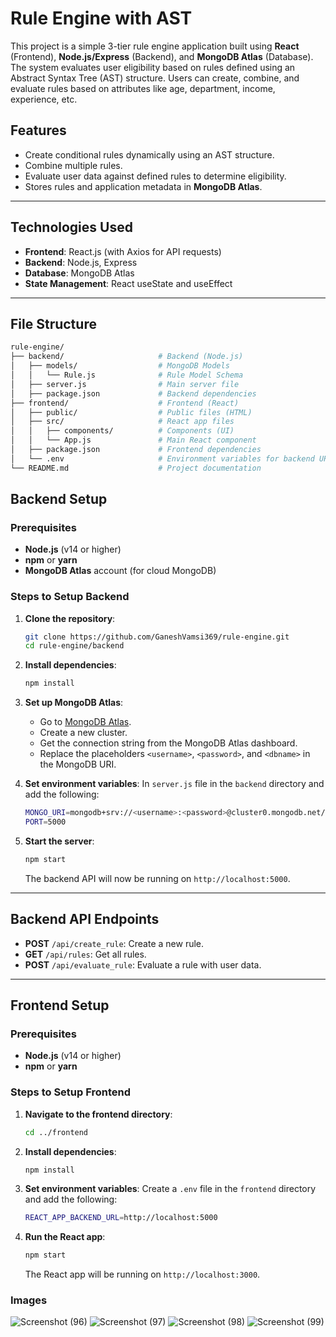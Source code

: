 # Rule Engine with AST

This project is a simple 3-tier rule engine application built using **React** (Frontend), **Node.js/Express** (Backend), and **MongoDB Atlas** (Database). The system evaluates user eligibility based on rules defined using an Abstract Syntax Tree (AST) structure. Users can create, combine, and evaluate rules based on attributes like age, department, income, experience, etc.

## Features

- Create conditional rules dynamically using an AST structure.
- Combine multiple rules.
- Evaluate user data against defined rules to determine eligibility.
- Stores rules and application metadata in **MongoDB Atlas**.

---

## Technologies Used

- **Frontend**: React.js (with Axios for API requests)
- **Backend**: Node.js, Express
- **Database**: MongoDB Atlas
- **State Management**: React useState and useEffect

---

## File Structure

```bash
rule-engine/
├── backend/                     # Backend (Node.js)
│   ├── models/                  # MongoDB Models
│   │   └── Rule.js              # Rule Model Schema
│   ├── server.js                # Main server file
│   ├── package.json             # Backend dependencies
├── frontend/                    # Frontend (React)
│   ├── public/                  # Public files (HTML)
│   ├── src/                     # React app files
│   │   ├── components/          # Components (UI)
│   │   └── App.js               # Main React component
│   ├── package.json             # Frontend dependencies
│   └── .env                     # Environment variables for backend URL
└── README.md                    # Project documentation

```
## Backend Setup

### Prerequisites
- **Node.js** (v14 or higher)
- **npm** or **yarn**
- **MongoDB Atlas** account (for cloud MongoDB)

### Steps to Setup Backend

1. **Clone the repository**:

    ```bash
    git clone https://github.com/GaneshVamsi369/rule-engine.git
    cd rule-engine/backend
    ```

2. **Install dependencies**:

    ```bash
    npm install
    ```

3. **Set up MongoDB Atlas**:
   - Go to [MongoDB Atlas](https://www.mongodb.com/cloud/atlas).
   - Create a new cluster.
   - Get the connection string from the MongoDB Atlas dashboard.
   - Replace the placeholders `<username>`, `<password>`, and `<dbname>` in the MongoDB URI.

4. **Set environment variables**:
   In `server.js` file in the `backend` directory and add the following:

    ```bash
    MONGO_URI=mongodb+srv://<username>:<password>@cluster0.mongodb.net/<dbname>?retryWrites=true&w=majority
    PORT=5000
    ```

5. **Start the server**:

    ```bash
    npm start
    ```

    The backend API will now be running on `http://localhost:5000`.

---

## Backend API Endpoints

- **POST** `/api/create_rule`: Create a new rule.
- **GET** `/api/rules`: Get all rules.
- **POST** `/api/evaluate_rule`: Evaluate a rule with user data.

---

## Frontend Setup

### Prerequisites
- **Node.js** (v14 or higher)
- **npm** or **yarn**

### Steps to Setup Frontend

1. **Navigate to the frontend directory**:

    ```bash
    cd ../frontend
    ```

2. **Install dependencies**:

    ```bash
    npm install
    ```

3. **Set environment variables**:
   Create a `.env` file in the `frontend` directory and add the following:

    ```bash
    REACT_APP_BACKEND_URL=http://localhost:5000
    ```

4. **Run the React app**:

    ```bash
    npm start
    ```

    The React app will be running on `http://localhost:3000`.


### Images

![Screenshot (96)](https://github.com/user-attachments/assets/2b668ea2-330d-4d93-928d-62e93549979e)
![Screenshot (97)](https://github.com/user-attachments/assets/7c58b0eb-6b35-459e-8fbb-95d788e58633)
![Screenshot (98)](https://github.com/user-attachments/assets/f909c29f-17d5-4bcc-a557-51abe08a6ded)
![Screenshot (99)](https://github.com/user-attachments/assets/c73b4376-cb52-4915-97e7-1cc2e03e0835)


